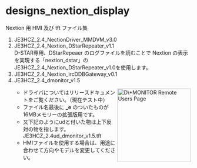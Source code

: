 # designs_nextion_display
Nextion 用 HMI 及び tft ファイル集

<ol>
  <li>JE3HCZ_2.4_NectionDriver_MMDVM_v3.0</li>

  <li>JE3HCZ_2.4_Nextion_DStarRepeater_v1.1</li>
    D-STAR専用、DStarRepeaer のログファイルを読むことで Nextion の表示を実現する「nextion_dstar」の<br>
    JE3HCZ_2.4_Nextion_DStarRepeater_v1.0を使用します。
<li>JE3HCZ_2.4_Nextion_ircDDBGateway_v0.1</li>

<li>JE3HCZ_2.4_dmonitor_v1.5</li>
<ul>
<img src="https://todo.vc/download/app/dmonitor/dmon_users.jpg" alt="D\*MONITOR Remote Users Page" align="right" width="200">
  <li>ドライバについてはリリースドキュメントをご覧ください。（現在テスト中）</li>
  <li>ファイル名最後に <b>_e</b> のついたものが16MBメモリーの拡張版用です。</li>
  <li>又下記のようにudと付いた物は上下反対の物を指します。</li>
    JE3HCZ_2.4ud_dmonitor_v1.5.tft
  <li>HMIファイルを使用する場合は、用途に合わせて方向やモデルを変更してください。</li>
</ul>
</ol>
